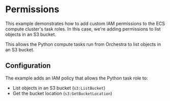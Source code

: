 # Permissions

This example demonstrates how to add custom IAM permissions to the ECS compute cluster's task roles. In this case, we're adding permissions to list objects in an S3 bucket.

This allows the Python compute tasks run from Orchestra to list objects in an S3 bucket.

## Configuration

The example adds an IAM policy that allows the Python task role to:

- List objects in an S3 bucket (`s3:ListBucket`)
- Get the bucket location (`s3:GetBucketLocation`)
